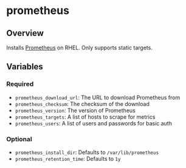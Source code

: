 # prometheus

## Overview

Installs [Prometheus](https://prometheus.io) on RHEL. Only supports static targets.

## Variables

### Required

- `prometheus_download_url`: The URL to download Prometheus from
- `prometheus_checksum`: The checksum of the download
- `prometheus_version`: The version of Prometheus
- `prometheus_targets`: A list of hosts to scrape for metrics
- `prometheus_users`: A list of users and passwords for basic auth

### Optional

- `prometheus_install_dir`: Defaults to `/var/lib/prometheus`
- `prometheus_retention_time`: Defaults to `1y`
